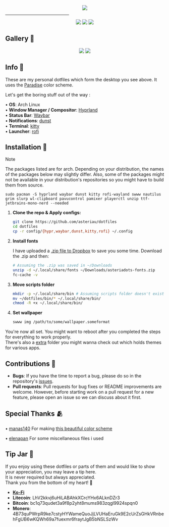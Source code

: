 <div align="center">
    <img src="https://files.catbox.moe/n4ydnt.png">
</div>

<hr style="width:40%;">

<div align="center"> 
<a href="https://github.com/asteriau/dotfiles/stargazers"><img src="https://img.shields.io/github/stars/asteriau/dotfiles?colorA=151515&colorB=8DA3B9&style=for-the-badge&logo=starship"></a>
<a href="https://github.com/asteriau/dotfiles/issues"><img src="https://img.shields.io/github/issues/asteriau/dotfiles?colorA=151515&colorB=8DA3B9&style=for-the-badge&logo=ifixit"></a>
<a href="https://github.com/asteriau/dotfiles/network/members"><img src="https://img.shields.io/github/forks/asteriau/dotfiles?colorA=151515&colorB=8DA3B9&style=for-the-badge&logo=github"></a>
</a>
</div>

## Gallery 📸
  <p align="center">
  <img src="https://i.imgur.com/4VABX6W.png">
  <img src="https://i.imgur.com/4QPAqXW.png">

## Info 📖
These are my personal dotfiles which form the desktop you see above. It uses the [Paradise](https://github.com/paradise-theme/paradise) color scheme.

Let's get the boring stuff out of the way :

  • **OS**: Arch Linux <br>
  • **Window Manager / Compositor**: [Hyprland](https://github.com/hyprwm/Hyprland) <br>
  • **Status Bar**: [Waybar](https://github.com/Alexays/Waybar) <br>
  • **Notifications**: [dunst](https://github.com/dunst-project/dunst) <br>
  • **Terminal**: [kitty](https://github.com/kovidgoyal/kitty) <br>
  • **Launcher**: [rofi](https://github.com/davatorium/rofi/) <br>
 


## Installation 🔧
> [!NOTE]
> The packages listed are for arch. Depending on your distribution, the names of the packages below may slightly differ. Also, some of the packages might not be available in your distribution's repositories so you might have to build them from source.

    sudo pacman -S hyprland waybar dunst kitty rofi-wayland swww nautilus grim slurp wl-clipboard pavucontrol pamixer playerctl unzip ttf-jetbrains-mono-nerd --needed
1. **Clone the repo & Apply configs:**
    ```sh
    git clone https://github.com/asteriau/dotfiles
    cd dotfiles
    cp -r config/{hypr,waybar,dunst,kitty,rofi} ~/.config
    ```

2. **Install fonts**  

    I have uploaded a [.zip file to Dropbox](https://www.dropbox.com/scl/fi/j8zna9d6bls3kl8xm1mq9/asteriadots-fonts.zip?rlkey=7g76krtpvi86ecbafnvy1jmuy&st=a8jdisrz&dl=0) to save you some time. Download the .zip and then:

    ```sh
    # Assuming the .zip was saved in ~/Downloads
    unzip -d ~/.local/share/fonts ~/Downloads/asteriadots-fonts.zip
    fc-cache -v
    ```

3. **Move scripts folder**  

    ```sh
    mkdir -p ~/.local/share/bin # Assuming scripts folder doesn't exist
    mv ~/dotfiles/bin/* ~/.local/share/bin/
    chmod -R +x ~/.local/share/bin/
    ```

4. **Set wallpaper**  

    ```sh
    swww img /path/to/some/wallpaper.someformat
    ```

You're now all set. You might want to reboot after you completed the steps for everything to work properly. <br>
There's also a [extra](https://github.com/asteriau/dotfiles/tree/main/extra) folder you might wanna check out which holds themes for various apps. <br>

## Contributions 📝

- **Bugs**: If you have the time to report a bug, please do so in the repository's [issues](https://github.com/asteriau/dotfiles/issues).
- **Pull requests**: Pull requests for bug fixes or README improvements are welcome. However, before starting work on a pull request for a new feature, please open an issue so we can discuss about it first.

## Special Thanks 🫂
• [manas140](https://github.com/manas140) For making [this beautiful color scheme](https://github.com/paradise-theme/paradise)

• [elenapan](https://github.com/elenapan) For some miscellaneous files i used

## Tip Jar 💙

If you enjoy using these dotfiles or parts of them and would like to show your appreciation, you may leave a tip here.  
It is never required but always appreciated.  
Thank you from the bottom of my heart! 💙  

- [**Ko-Fi**](https://ko-fi.com/asteriau)  
- **Litecoin**: LhV2kkvj6uHiLABAhkXCrcYHx6ALknDZr3  
- **Bitcoin**: bc1q73qudet3a9f8p2yht8mums983zqgl9924spqn0
- **Monero**: 4B73quPWrpR9ke7cstyHYWameQuoJjLVUHaEruGk9E2cUrZsGHkVRnbehFgUB6wKQWh69a7fuexmr6fraytJgB5bNSLSzWv
